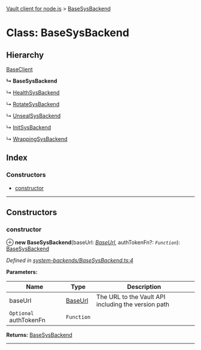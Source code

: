 [Vault client for node.js](../README.md) > [BaseSysBackend](../classes/basesysbackend.md)

# Class: BaseSysBackend

## Hierarchy

 [BaseClient](baseclient.md)

**↳ BaseSysBackend**

↳  [HealthSysBackend](healthsysbackend.md)

↳  [RotateSysBackend](rotatesysbackend.md)

↳  [UnsealSysBackend](unsealsysbackend.md)

↳  [InitSysBackend](initsysbackend.md)

↳  [WrappingSysBackend](wrappingsysbackend.md)

## Index

### Constructors

* [constructor](basesysbackend.md#constructor)

---

## Constructors

<a id="constructor"></a>

###  constructor

⊕ **new BaseSysBackend**(baseUrl: *[BaseUrl](../#baseurl)*, authTokenFn?: *`Function`*): [BaseSysBackend](basesysbackend.md)

*Defined in [system-backends/BaseSysBackend.ts:4](https://github.com/theogravity/vault-client/blob/e1877fc/src/system-backends/BaseSysBackend.ts#L4)*

**Parameters:**

| Name | Type | Description |
| ------ | ------ | ------ |
| baseUrl | [BaseUrl](../#baseurl) |  The URL to the Vault API including the version path |
| `Optional` authTokenFn | `Function` |

**Returns:** [BaseSysBackend](basesysbackend.md)

___

